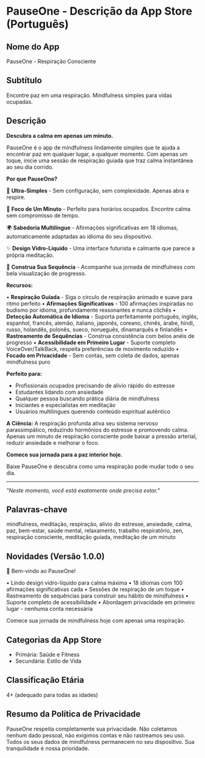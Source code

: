 # PauseOne - Descrição da App Store (Português)

## Nome do App

PauseOne - Respiração Consciente

## Subtítulo

Encontre paz em uma respiração. Mindfulness simples para vidas ocupadas.

## Descrição

**Descubra a calma em apenas um minuto.**

PauseOne é o app de mindfulness lindamente simples que te ajuda a encontrar paz em qualquer lugar, a qualquer momento. Com apenas um toque, inicie uma sessão de respiração guiada que traz calma instantânea ao seu dia corrido.

**Por que PauseOne?**

🌸 **Ultra-Simples** - Sem configuração, sem complexidade. Apenas abra e respire.

🎯 **Foco de Um Minuto** - Perfeito para horários ocupados. Encontre calma sem compromisso de tempo.

🌍 **Sabedoria Multilíngue** - Afirmações significativas em 18 idiomas, automaticamente adaptadas ao idioma do seu dispositivo.

✨ **Design Vidro-Líquido** - Uma interface futurista e calmante que parece a própria meditação.

🔄 **Construa Sua Sequência** - Acompanhe sua jornada de mindfulness com bela visualização de progresso.

**Recursos:**

• **Respiração Guiada** - Siga o círculo de respiração animado e suave para ritmo perfeito
• **Afirmações Significativas** - 100 afirmações inspiradas no budismo por idioma, profundamente ressonantes e nunca clichês
• **Detecção Automática de Idioma** - Suporta perfeitamente português, inglês, espanhol, francês, alemão, italiano, japonês, coreano, chinês, árabe, hindi, russo, holandês, polonês, sueco, norueguês, dinamarquês e finlandês
• **Rastreamento de Sequências** - Construa consistência com belos anéis de progresso
• **Acessibilidade em Primeiro Lugar** - Suporte completo VoiceOver/TalkBack, respeita preferências de movimento reduzido
• **Focado em Privacidade** - Sem contas, sem coleta de dados, apenas mindfulness puro

**Perfeito para:**

- Profissionais ocupados precisando de alívio rápido do estresse
- Estudantes lidando com ansiedade
- Qualquer pessoa buscando prática diária de mindfulness
- Iniciantes e especialistas em meditação
- Usuários multilíngues querendo conteúdo espiritual autêntico

**A Ciência:**
A respiração profunda ativa seu sistema nervoso parassimpático, reduzindo hormônios do estresse e promovendo calma. Apenas um minuto de respiração consciente pode baixar a pressão arterial, reduzir ansiedade e melhorar o foco.

**Comece sua jornada para a paz interior hoje.**

Baixe PauseOne e descubra como uma respiração pode mudar todo o seu dia.

---

_"Neste momento, você está exatamente onde precisa estar."_

## Palavras-chave

mindfulness, meditação, respiração, alívio do estresse, ansiedade, calma, paz, bem-estar, saúde mental, relaxamento, trabalho respiratório, zen, respiração consciente, meditação guiada, meditação de um minuto

## Novidades (Versão 1.0.0)

🎉 Bem-vindo ao PauseOne!

• Lindo design vidro-líquido para calma máxima
• 18 idiomas com 100 afirmações significativas cada
• Sessões de respiração de um toque
• Rastreamento de sequências para construir seu hábito de mindfulness
• Suporte completo de acessibilidade
• Abordagem privacidade em primeiro lugar - nenhuma conta necessária

Comece sua jornada de mindfulness hoje com apenas uma respiração.

## Categorias da App Store

- Primária: Saúde e Fitness
- Secundária: Estilo de Vida

## Classificação Etária

4+ (adequado para todas as idades)

## Resumo da Política de Privacidade

PauseOne respeita completamente sua privacidade. Não coletamos nenhum dado pessoal, não exigimos contas e não rastreamos seu uso. Todos os seus dados de mindfulness permanecem no seu dispositivo. Sua tranquilidade é nossa prioridade.
